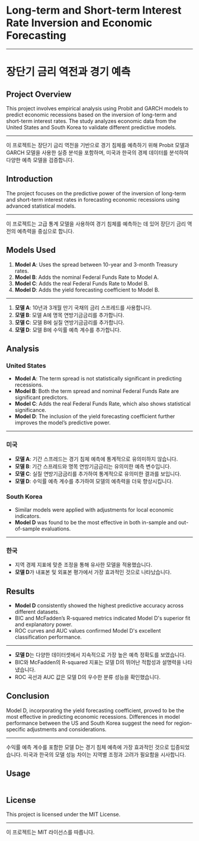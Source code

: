 # Long-term and Short-term Interest Rate Inversion and Economic Forecasting

---
# 장단기 금리 역전과 경기 예측

## Project Overview
This project involves empirical analysis using Probit and GARCH models to predict economic recessions based on the inversion of long-term and short-term interest rates. The study analyzes economic data from the United States and South Korea to validate different predictive models.

---

이 프로젝트는 장단기 금리 역전을 기반으로 경기 침체를 예측하기 위해 Probit 모델과 GARCH 모델을 사용한 실증 분석을 포함하며, 미국과 한국의 경제 데이터를 분석하여 다양한 예측 모델을 검증합니다.

## Introduction
The project focuses on the predictive power of the inversion of long-term and short-term interest rates in forecasting economic recessions using advanced statistical models.

---

이 프로젝트는 고급 통계 모델을 사용하여 경기 침체를 예측하는 데 있어 장단기 금리 역전의 예측력을 중심으로 합니다.

## Models Used
1. **Model A**: Uses the spread between 10-year and 3-month Treasury rates.
2. **Model B**: Adds the nominal Federal Funds Rate to Model A.
3. **Model C**: Adds the real Federal Funds Rate to Model B.
4. **Model D**: Adds the yield forecasting coefficient to Model B.

---

1. **모델 A**: 10년과 3개월 만기 국채의 금리 스프레드를 사용합니다.
2. **모델 B**: 모델 A에 명목 연방기금금리를 추가합니다.
3. **모델 C**: 모델 B에 실질 연방기금금리를 추가합니다.
4. **모델 D**: 모델 B에 수익률 예측 계수를 추가합니다.

## Analysis
### United States
- **Model A**: The term spread is not statistically significant in predicting recessions.
- **Model B**: Both the term spread and nominal Federal Funds Rate are significant predictors.
- **Model C**: Adds the real Federal Funds Rate, which also shows statistical significance.
- **Model D**: The inclusion of the yield forecasting coefficient further improves the model’s predictive power.

---

### 미국
- **모델 A**: 기간 스프레드는 경기 침체 예측에 통계적으로 유의미하지 않습니다.
- **모델 B**: 기간 스프레드와 명목 연방기금금리는 유의미한 예측 변수입니다.
- **모델 C**: 실질 연방기금금리를 추가하여 통계적으로 유의미한 결과를 보입니다.
- **모델 D**: 수익률 예측 계수를 추가하여 모델의 예측력을 더욱 향상시킵니다.

### South Korea
- Similar models were applied with adjustments for local economic indicators.
- **Model D** was found to be the most effective in both in-sample and out-of-sample evaluations.

---

### 한국
- 지역 경제 지표에 맞춘 조정을 통해 유사한 모델을 적용했습니다.
- **모델 D**가 내표본 및 외표본 평가에서 가장 효과적인 것으로 나타났습니다.

## Results
- **Model D** consistently showed the highest predictive accuracy across different datasets.
- BIC and McFadden’s R-squared metrics indicated Model D's superior fit and explanatory power.
- ROC curves and AUC values confirmed Model D's excellent classification performance.

---

- **모델 D**는 다양한 데이터셋에서 지속적으로 가장 높은 예측 정확도를 보였습니다.
- BIC와 McFadden의 R-squared 지표는 모델 D의 뛰어난 적합성과 설명력을 나타냈습니다.
- ROC 곡선과 AUC 값은 모델 D의 우수한 분류 성능을 확인했습니다.

## Conclusion
Model D, incorporating the yield forecasting coefficient, proved to be the most effective in predicting economic recessions. Differences in model performance between the US and South Korea suggest the need for region-specific adjustments and considerations.

---

수익률 예측 계수를 포함한 모델 D는 경기 침체 예측에 가장 효과적인 것으로 입증되었습니다. 미국과 한국의 모델 성능 차이는 지역별 조정과 고려가 필요함을 시사합니다.

## Usage
```python
```

## License
This project is licensed under the MIT License.

---

이 프로젝트는 MIT 라이선스를 따릅니다.
